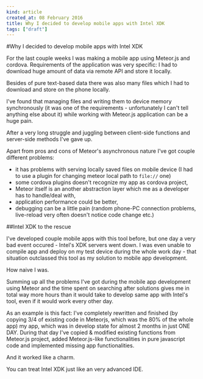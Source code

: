 ```yaml
---
kind: article
created_at: 08 February 2016
title: Why I decided to develop mobile apps with Intel XDK
tags: ["draft"]
---
```


#Why I decided to develop mobile apps with Intel XDK

For the last couple weeks I was making a mobile app using Meteor.js and cordova. Requirements of the application was very specific: I had to download huge amount of data via remote API and store it locally. 

Besides of pure text-based data there was also many files which I had to download and store on the phone locally.

I've found that managing files and writing them to device memory synchronously (it was one of the requirements - unfortunately I can't tell anything else about it) while working with Meteor.js application can be a huge pain.

After a very long struggle and juggling between client-side functions and server-side methods I've gave up. 

Apart from pros and cons of Meteor's asynchronous nature I've got couple different problems: 

- it has problems with serving locally saved files on mobile device (I had to use a plugin for changing meteor local path to `file://` one)
- some cordova plugins doesn't recognize my app as cordova project,
- Meteor itself is an another abstraction layer which me as a developer has to handle/deal with,
- application performance could be better,
- debugging can be a little pain (random phone-PC connection problems, live-reload very often doesn't notice code change etc.)

##Intel XDK to the rescue

I've developed couple mobile apps with this tool before, but one day a very bad event occured - Intel's XDK servers went down. I was even unable to compile app and deploy on my test device during the whole work day - that situation outclassed this tool as my solution to mobile app development.

How naive I was.

Summing up all the problems I've got during the mobile app development using Meteor and the time spent on searching after solutions gives me in total way more hours than it would take to develop same app with Intel's tool, even if it would work every other day. 

As an example is this fact: I've completely rewritten and finished (by copying 3/4 of existing code in Meteorjs, which was the 80% of the whole app) my app, which was in develop state for almost 2 months in just ONE DAY. During that day I've copied & modified existing functions from Meteor.js project, added Meteor.js-like functionalities in pure javascript code and implemented missing app functionalities.

And it worked like a charm.

You can treat Intel XDK just like an very advanced IDE. 


